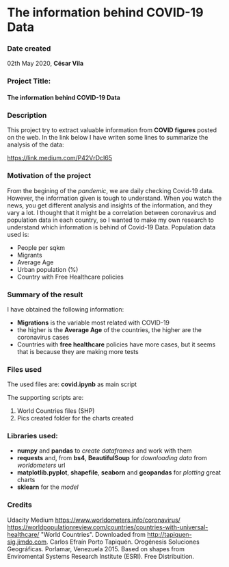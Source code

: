 # The information behind COVID-19 Data

### Date created

02th May 2020, **César Vila**

### Project Title:

#### The information behind COVID-19 Data

### Description

This project try to extract valuable information from **COVID figures** posted on the web.
In the link below I have writen some lines to summarize the analysis of the data:

https://link.medium.com/P42VrDcI65

### Motivation of the project

From the begining of the *pandemic*, we are daily checking Covid-19 data. However, the information given is tough to understand.
When you watch the news, you get different analysis and insights of the information, and they vary a lot.
I thought that it might be a correlation between coronavirus and population data in each country, so I wanted to make my own research to understand which information is behind of Covid-19 Data.
Population data used is:
  - People per sqkm
  - Migrants
  - Average Age
  - Urban population (%)
  - Country with Free Healthcare policies

### Summary of the result

I have obtained the following information:
 - **Migrations** is the variable  most related with COVID-19
 - the higher is the **Average Age** of the countries, the higher are the coronavirus cases
 - Countries with **free healthcare** policies have more cases, but it seems that is because they are making more tests

### Files used

The used files are: **covid.ipynb** as main script

The supporting scripts are: 
1. World Countries files (SHP) 
2. Pics created folder for the charts created

### Libraries used:
 - **numpy** and **pandas** to *create dataframes* and work with them
 - **requests** and, from **bs4**, **BeautifulSoup** for *downloading data* from *worldometers* url
 - **matplotlib.pyplot**, **shapefile**, **seaborn** and **geopandas** for *plotting* great charts
 - **sklearn** for the *model* 

### Credits

Udacity
Medium
https://www.worldometers.info/coronavirus/
https://worldpopulationreview.com/countries/countries-with-universal-healthcare/
"World Countries". Downloaded from http://tapiquen-sig.jimdo.com. 
Carlos Efraín Porto Tapiquén. Orogénesis Soluciones Geográficas. Porlamar, Venezuela 2015.
Based on shapes from Enviromental Systems Research Institute (ESRI). Free Distribuition.


